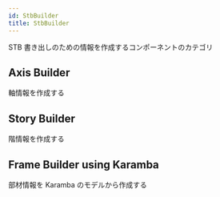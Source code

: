 ```yaml
---
id: StbBuilder
title: StbBuilder
---
```


STB 書き出しのための情報を作成するコンポーネントのカテゴリ

## Axis Builder

軸情報を作成する

## Story Builder

階情報を作成する

## Frame Builder using Karamba

部材情報を Karamba のモデルから作成する

